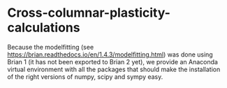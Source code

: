 # Cross-columnar-plasticity-calculations

Because the modelfitting (see https://brian.readthedocs.io/en/1.4.3/modelfitting.html) was done using Brian 1 (it has not been exported to Brian 2 yet), we provide an Anaconda virtual environment with all the packages that should make the installation of the right versions of numpy, scipy and sympy easy.

